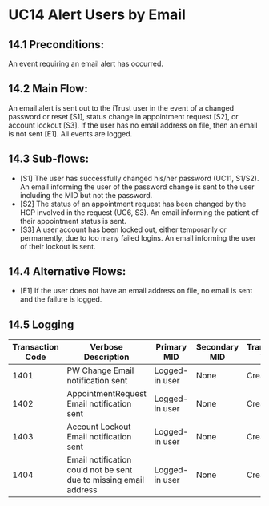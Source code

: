 # UC14 Alert Users by Email
## 14.1 Preconditions:

An event requiring an email alert has occurred.
## 14.2 Main Flow:

An email alert is sent out to the iTrust user in the event of a changed password or reset [S1], status change in appointment request [S2], or account lockout [S3].  If the user has no email address on file, then an email is not sent [E1].  All events are logged.

## 14.3 Sub-flows:

   * [S1] The user has successfully changed his/her password (UC11, S1/S2). An email informing the user of the password change is sent to the user including the MID but not the password.
   * [S2] The status of an appointment request has been changed by the HCP involved in the request (UC6, S3).  An email informing the patient of their appointment status is sent.
   * [S3] A user account has been locked out, either temporarily or permanently, due to too many failed logins.  An email informing the user of their lockout is sent.

## 14.4 Alternative Flows:

   * [E1] If the user does not have an email address on file, no email is sent and the failure is logged.

## 14.5 Logging

| Transaction Code | Verbose Description | Primary MID| Secondary MID | Transaction Type | Patient Viewable |
|------------------|---------------------|------------|---------------|------------------|------------------|
| 1401             | PW Change Email notification sent| Logged-in user| None    | Create           | Yes    |
| 1402             | AppointmentRequest Email notification sent| Logged-in user| None    | Create  | Yes    |
| 1403             | Account Lockout Email notification sent| Logged-in user| None    | Create  | Yes    |
| 1404             | Email notification could not be sent due to missing email address | Logged-in user| None    | Create  | Yes    |